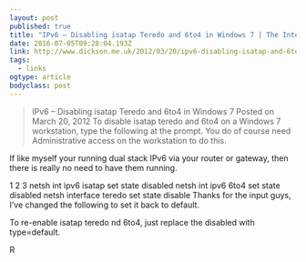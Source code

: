 ```yaml
---
layout: post 
published: true 
title: "IPv6 – Disabling isatap Teredo and 6to4 in Windows 7 | The Internet made me do it!" 
date: 2016-07-05T09:28:04.193Z 
link: http://www.dickson.me.uk/2012/03/20/ipv6-disabling-isatap-and-6to4-in-windows-7/ 
tags:
  - links
ogtype: article 
bodyclass: post 
---
```


> IPv6 – Disabling isatap Teredo and 6to4 in Windows 7
Posted on March 20, 2012
To disable isatap teredo and 6to4 on a Windows 7 workstation, type the following at the prompt. You do of course need Administrative access on the workstation to do this.

If like myself your running dual stack IPv6 via your router or gateway, then there is really no need to have them running.


1
2
3
netsh int ipv6 isatap set state disabled
netsh int ipv6 6to4 set state disabled
netsh interface teredo set state disable
Thanks for the input guys, I’ve changed the following to set it back to default.

To re-enable isatap teredo nd 6to4, just replace the disabled with type=default.

R